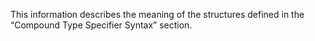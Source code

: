  



This information describes the meaning of the structures defined in the “Compound Type Specifier Syntax” section. 



